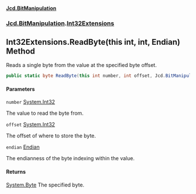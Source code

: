 #### [Jcd.BitManipulation](index 'index')

### [Jcd.BitManipulation](Jcd.BitManipulation 'Jcd.BitManipulation').[Int32Extensions](Jcd.BitManipulation.Int32Extensions 'Jcd.BitManipulation.Int32Extensions')

## Int32Extensions.ReadByte(this int, int, Endian) Method

Reads a single byte from the value at the specified byte offset.

```csharp
public static byte ReadByte(this int number, int offset, Jcd.BitManipulation.Endian endian=Jcd.BitManipulation.Endian.Little);
```

#### Parameters

<a name='Jcd.BitManipulation.Int32Extensions.ReadByte(thisint,int,Jcd.BitManipulation.Endian).number'></a>

`number` [System.Int32](https://docs.microsoft.com/en-us/dotnet/api/System.Int32 'System.Int32')

The value to read the byte from.

<a name='Jcd.BitManipulation.Int32Extensions.ReadByte(thisint,int,Jcd.BitManipulation.Endian).offset'></a>

`offset` [System.Int32](https://docs.microsoft.com/en-us/dotnet/api/System.Int32 'System.Int32')

The offset of where to store the byte.

<a name='Jcd.BitManipulation.Int32Extensions.ReadByte(thisint,int,Jcd.BitManipulation.Endian).endian'></a>

`endian` [Endian](Jcd.BitManipulation.Endian 'Jcd.BitManipulation.Endian')

The endianness of the byte indexing within the value.

#### Returns

[System.Byte](https://docs.microsoft.com/en-us/dotnet/api/System.Byte 'System.Byte')
The specified byte.